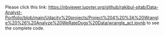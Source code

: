 Please click this link: https://nbviewer.jupyter.org/github/rakibul-sitab/Data-Analyst-Portfolio/blob/main/Udacity%20projects/Project%204%20%3A%20Wrangle%20%26%20Analyze%20WeRateDogs%20Data/wrangle_act.ipynb to see the complete code. 
